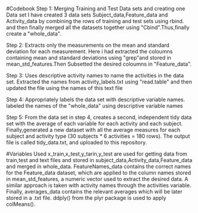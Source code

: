 #Codebook
Step 1: Merging Training and Test Data sets and creating one Data set I have created 3 data sets Subject_data,Feature_data and Activity_data by combining the rows of training and test sets using rbind. and then finally merged all the datasets together using "Cbind".Thus,finally create a "whole_data".

Step 2: Extracts only the measurements on the mean and standard deviation for each measurement. Here i had extracted the coloumns containing mean and standard deviations using "grep"and stored in mean_std_features.Then Subsetted the desired coloumns in "Feature_data".

Step 3: Uses descriptive activity names to name the activities in the data set. Extracted the names from activity_labels.txt using "read.table" and then updated the file using the names of this text file

Step 4: Appropriately labels the data set with descriptive variable names. labeled the names of the "whole_data" using descriptive variable names

Step 5: From the data set in step 4, creates a second, independent tidy data set with the average of each variable for each activity and each subject. Finally,generated a new dataset with all the average measures for each subject and activity type (30 subjects * 6 activities = 180 rows). The output file is called tidy_data.txt, and uploaded to this repository.

#Variables Used
x_train,x_test,y_tarin,y_test are used for getting data from train,test and text files and stored in subject_data,Activity_data,Feature_data and merged in whole_data.
FeatureNames_data contains the correct names for the Feature_data dataset, which are applied to the column names stored in mean_std_features, a numeric vector used to extract the desired data.
A similar approach is taken with activity names through the activities variable.
Finally, averages_data contains the relevant averages which will be later stored in a .txt file. ddply() from the plyr package is used to apply colMeans().

